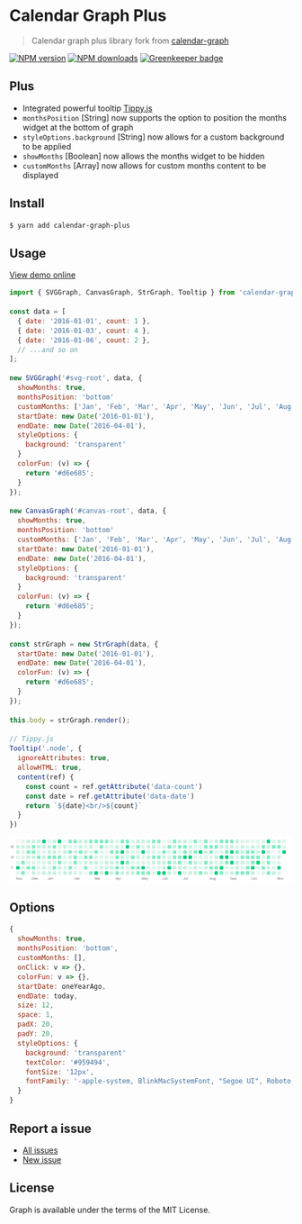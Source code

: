 # Calendar Graph Plus

> Calendar graph plus library fork from [calendar-graph](https://github.com/d-band/calendar-graph)

[![NPM version](https://img.shields.io/npm/v/calendar-graph-plus.svg)](https://www.npmjs.com/package/calendar-graph-plus)
[![NPM downloads](https://img.shields.io/npm/dm/calendar-graph-plus.svg)](https://www.npmjs.com/package/calendar-graph-plus)
[![Greenkeeper badge](https://badges.greenkeeper.io/d-band/calendar-graph-plus.svg)](https://greenkeeper.io/)

## Plus

- Integrated powerful tooltip [Tippy.js](https://tippyjs.bootcss.com/all-props/)
- `monthsPosition` [String] now supports the option to position the months widget at the bottom of graph
- `styleOptions.background` [String] now allows for a custom background to be applied
- `showMonths` [Boolean] now allows the months widget to be hidden
- `customMonths` [Array<String>] now allows for custom months content to be displayed

## Install

```bash
$ yarn add calendar-graph-plus
```

## Usage

[View demo online](https://plus1byte.github.io/calendar-graph-plus/)

```javascript
import { SVGGraph, CanvasGraph, StrGraph, Tooltip } from 'calendar-graph-plus';

const data = [
  { date: '2016-01-01', count: 1 },
  { date: '2016-01-03', count: 4 },
  { date: '2016-01-06', count: 2 },
  // ...and so on
];

new SVGGraph('#svg-root', data, {
  showMonths: true,
  monthsPosition: 'bottom'
  customMonths: ['Jan', 'Feb', 'Mar', 'Apr', 'May', 'Jun', 'Jul', 'Aug', 'Sep', 'Oct', 'Nov', 'Dec'],
  startDate: new Date('2016-01-01'),
  endDate: new Date('2016-04-01'),
  styleOptions: {
    background: 'transparent'
  }
  colorFun: (v) => {
    return '#d6e685';
  }
});

new CanvasGraph('#canvas-root', data, {
  showMonths: true,
  monthsPosition: 'bottom'
  customMonths: ['Jan', 'Feb', 'Mar', 'Apr', 'May', 'Jun', 'Jul', 'Aug', 'Sep', 'Oct', 'Nov', 'Dec'],
  startDate: new Date('2016-01-01'),
  endDate: new Date('2016-04-01'),
  styleOptions: {
    background: 'transparent'
  }
  colorFun: (v) => {
    return '#d6e685';
  }
});

const strGraph = new StrGraph(data, {
  startDate: new Date('2016-01-01'),
  endDate: new Date('2016-04-01'),
  colorFun: (v) => {
    return '#d6e685';
  }
});

this.body = strGraph.render();

// Tippy.js
Tooltip('.node', {
  ignoreAttributes: true,
  allowHTML: true,
  content(ref) {
    const count = ref.getAttribute('data-count')
    const date = ref.getAttribute('data-date')
    return `${date}<br/>${count}`
  }
})

```

![image](./demo/static/image.png)

## Options

```javascript
{
  showMonths: true,
  monthsPosition: 'bottom',
  customMonths: [],
  onClick: v => {},
  colorFun: v => {},
  startDate: oneYearAgo,
  endDate: today,
  size: 12,
  space: 1,
  padX: 20,
  padY: 20,
  styleOptions: {
    background: 'transparent'
    textColor: '#959494',
    fontSize: '12px',
    fontFamily: '-apple-system, BlinkMacSystemFont, "Segoe UI", Roboto, "Helvetica Neue", Arial, sans-serif'
  }
}
```

## Report a issue

- [All issues](https://github.com/plus1byte/calendar-graph-plus/issues)
- [New issue](https://github.com/plus1byte/calendar-graph-plus/issues/new)

## License

Graph is available under the terms of the MIT License.
